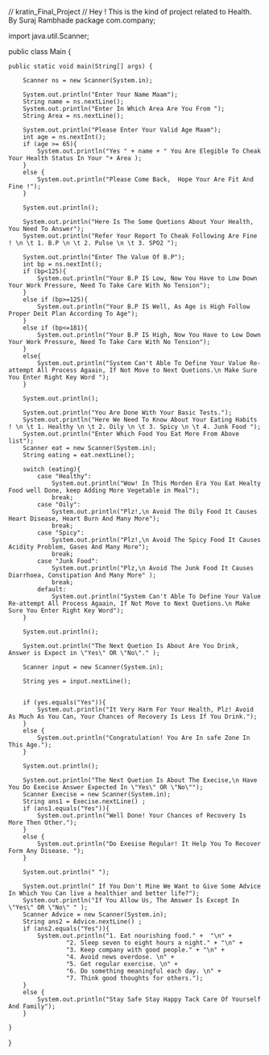 // kratin_Final_Project
// Hey ! This is the kind of project related to Health.  By Suraj Rambhade
package com.company;

import java.util.Scanner;

public class Main {

    public static void main(String[] args) {

        Scanner ns = new Scanner(System.in);

        System.out.println("Enter Your Name Maam");
        String name = ns.nextLine();
        System.out.println("Enter In Which Area Are You From ");
        String Area = ns.nextLine();

        System.out.println("Please Enter Your Valid Age Maam");
        int age = ns.nextInt();
        if (age >= 65){
            System.out.println("Yes " + name + " You Are Elegible To Cheak Your Health Status In Your "+ Area );
        }
        else {
            System.out.println("Please Come Back,  Hope Your Are Fit And Fine !");
        }

        System.out.println();

        System.out.println("Here Is The Some Quetions About Your Health, You Need To Answer");
        System.out.println("Refer Your Report To Cheak Following Are Fine ! \n \t 1. B.P \n \t 2. Pulse \n \t 3. SPO2 ");

        System.out.println("Enter The Value Of B.P");
        int bp = ns.nextInt();
        if (bp<125){
            System.out.println("Your B.P IS Low, Now You Have to Low Down Your Work Pressure, Need To Take Care With No Tension");
        }
        else if (bp>=125){
            System.out.println("Your B.P IS Well, As Age is High Follow Proper Deit Plan According To Age");
        }
        else if (bp<=181){
            System.out.println("Your B.P IS High, Now You Have to Low Down Your Work Pressure, Need To Take Care With No Tension");
        }
        else{
            System.out.println("System Can't Able To Define Your Value Re-attempt All Process Agaain, If Not Move to Next Quetions.\n Make Sure You Enter Right Key Word ");
        }

        System.out.println();

        System.out.println("You Are Done With Your Basic Tests.");
        System.out.println("Here We Need To Know About Your Eating Habits ! \n \t 1. Healthy \n \t 2. Oily \n \t 3. Spicy \n \t 4. Junk Food ");
        System.out.println("Enter Which Food You Eat More From Above list");
        Scanner eat = new Scanner(System.in);
        String eating = eat.nextLine();

        switch (eating){
            case "Healthy":
                System.out.println("Wow! In This Morden Era You Eat Healty Food well Done, keep Adding More Vegetable in Meal");
                break;
            case "Oily":
                System.out.println("Plz!,\n Avoid The Oily Food It Causes Heart Disease, Heart Burn And Many More");
                break;
            case "Spicy":
                System.out.println("Plz!,\n Avoid The Spicy Food It Causes Acidity Problem, Gases And Many More");
                break;
            case "Junk Food":
                System.out.println("Plz,\n Avoid The Junk Food It Causes Diarrhoea, Constipation And Many More" );
                break;
            default:
                System.out.println("System Can't Able To Define Your Value Re-attempt All Process Agaain, If Not Move to Next Quetions.\n Make Sure You Enter Right Key Word");
        }

        System.out.println();

        System.out.println("The Next Quetion Is About Are You Drink, Answer is Expect in \"Yes\" OR \"No\"." );

        Scanner input = new Scanner(System.in);

        String yes = input.nextLine();


        if (yes.equals("Yes")){
            System.out.println("It Very Harm For Your Health, Plz! Avoid As Much As You Can, Your Chances of Recovery Is Less If You Drink.");
        }
        else {
            System.out.println("Congratulation! You Are In safe Zone In This Age.");
        }

        System.out.println();

        System.out.println("The Next Quetion Is About The Execise,\n Have You Do Execise Answer Expected In \"Yes\" OR \"No\"");
        Scanner Execise = new Scanner(System.in);
        String ans1 = Execise.nextLine() ;
        if (ans1.equals("Yes")){
            System.out.println("Well Done! Your Chances of Recovery Is More Then Other.");
        }
        else {
            System.out.println("Do Exesise Regular! It Help You To Recover Form Any Disease. ");
        }

        System.out.println(" ");

        System.out.println(" If You Don't Mine We Want to Give Some Advice In Which You Can live a healthier and better life?");
        System.out.println("If You Allow Us, The Amswer Is Except In \"Yes\" OR \"No\" " );
        Scanner Advice = new Scanner(System.in);
        String ans2 = Advice.nextLine() ;
        if (ans2.equals("Yes")){
            System.out.println("1. Eat nourishing food." +  "\n" +
                    "2. Sleep seven to eight hours a night." + "\n" +
                    "3. Keep company with good people." + "\n" +
                    "4. Avoid news overdose. \n" +
                    "5. Get regular exercise. \n" +
                    "6. Do something meaningful each day. \n" +
                    "7. Think good thoughts for others.");
        }
        else {
            System.out.println("Stay Safe Stay Happy Tack Care Of Yourself And Family");
        }

    }
}
